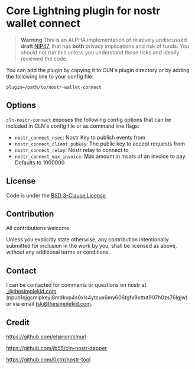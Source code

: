 # Core Lightning plugin for nostr wallet connect

> **Warning**
> This is an ALPHA implementation of relatively undiscussed **draft** [NIP47](https://github.com/getAlby/nips/blob/master/47.md), that has **both** privacy implications and risk of funds. You should not run this unless you understand those risks and ideally reviewed the code. 

You can add the plugin by copying it to CLN's plugin directory or by adding the following line to your config file:

```
plugin=/path/to/nostr-wallet-connect
```

## Options
`cln-nostr-connect` exposes the following config options that can be included in CLN's config file or as command line flags:
* `nostr_connect_nsec`: Nostr Key to publish events from
* `nostr_connect_client_pubkey`: The public key to accept requests from
* `nostr_connect_relay`: Nostr relay to connect to
* `nostr_connect_max_invoice`: Max amount in msats of an invoice to pay. Defaults to 1000000

## License

Code is under the [BSD 3-Clause License](LICENSE-BSD-3)

## Contribution

All contributions welcome.

Unless you explicitly state otherwise, any contribution intentionally submitted for inclusion in the work by you, shall be licensed as above, without any additional terms or conditions.

## Contact

I can be contacted for comments or questions on nostr at _@thesimplekid.com (npub1qjgcmlpkeyl8mdkvp4s0xls4ytcux6my606tgfx9xttut907h0zs76lgjw) or via email tsk@thesimplekid.com.


## Credit
https://github.com/elsirion/clnurl

https://github.com/jb55/cln-nostr-zapper

https://github.com/0xtrr/nostr-tool
